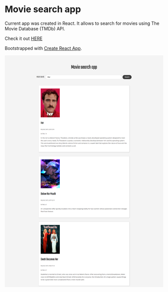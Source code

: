 # Movie search app
Current app was created in React. It allows to search for movies using The Movie Database (TMDb) API.

Check it out [HERE](https://vibrant-goldstine-4e13fb.netlify.app)

Bootstrapped with [Create React App](https://github.com/facebook/create-react-app).

![App screenshot](https://github.com/annayeva/movie-search-app/blob/master/app-screenshot.png)




